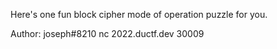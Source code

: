 Here's one fun block cipher mode of operation puzzle for you.

Author: joseph#8210
nc 2022.ductf.dev 30009
